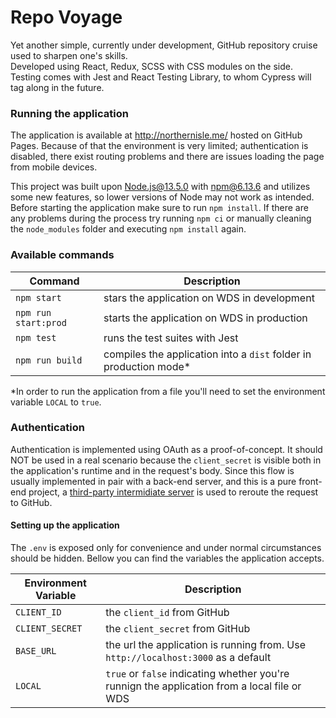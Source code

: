 # Repo Voyage
Yet another simple, currently under development, GitHub repository cruise used to sharpen one's skills.  
Developed using React, Redux, SCSS with CSS modules on the side.
Testing comes with Jest and React Testing Library, to whom Cypress will tag along in the future.

### Running the application
The application is available at http://northernisle.me/ hosted on GitHub Pages. Because of that the environment is
very limited; authentication is disabled, there exist routing problems and there are issues loading the page from mobile devices.

This project was built upon Node.js@13.5.0 with npm@6.13.6 and utilizes some new features, so lower versions of Node may
not work as intended.  
Before starting the application make sure to run `npm install`. If there are any problems during the process try running
`npm ci` or manually cleaning the `node_modules` folder and executing `npm install` again.


### Available commands

| Command               | Description                                                       |
| --------------------- | ----------------------------------------------------------------- |
| `npm start`           | stars the application on WDS in development                       |
| `npm run start:prod`  | starts the application on WDS in production                       |
| `npm test`            | runs the test suites with Jest                                    |
| `npm run build`       | compiles the application into a `dist` folder in production mode*  |

*In order to run the application from a file you'll need to set the environment variable `LOCAL` to `true`.

### Authentication
Authentication is implemented using OAuth as a proof-of-concept. It should NOT be used in a real scenario because the
`client_secret` is visible both in the application's runtime and in the request's body. Since this flow is usually implemented
in pair with a back-end server, and this is a pure front-end project, a [third-party intermidiate server](https://cors-anywhere.herokuapp.com/)
is used to reroute the request to GitHub.

#### Setting up the application
The `.env` is exposed only for convenience and under normal circumstances should be hidden. Bellow you can find the variables
the application accepts.

| Environment Variable  | Description                                                                                   |
| --------------------- | --------------------------------------------------------------------------------------------- |
| `CLIENT_ID`           | the `client_id` from GitHub                                                                   |
| `CLIENT_SECRET`       | the `client_secret` from GitHub                                                               |
| `BASE_URL`            | the url the application is running from. Use `http://localhost:3000` as a default             |
| `LOCAL`               | `true` or `false` indicating whether you're runnign the application from a local file or WDS  |
